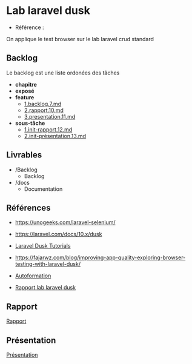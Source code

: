 # Lab laravel dusk 

- Référence :   

On applique le test browser sur le lab laravel crud standard 

## Backlog 

Le backlog est une liste ordonées des tâches 

- **chapitre** 
- **exposé** 
- **feature** 
  - [1.backlog.7.md](./Backlog/feature/1.backlog.7.md) 
  - [2.rapport.10.md](./Backlog/feature/2.rapport.10.md) 
  - [3.presentation.11.md](./Backlog/feature/3.presentation.11.md) 
- **sous-tâche** 
  - [1.init-rapport.12.md](./Backlog/sous-tâche/1.init-rapport.12.md) 
  - [2.init-présentation.13.md](./Backlog/sous-tâche/2.init-présentation.13.md) 
## Livrables 

 

- /Backlog 
  - Backlog 
- /docs 
  - Documentation 

## Références
- https://unogeeks.com/laravel-selenium/
- https://laravel.com/docs/10.x/dusk
- [Laravel Dusk Tutorials](https://www.youtube.com/playlist?list=PLe30vg_FG4OTxWw8xdgpI6xEvlEdUSw7u)
- https://fajarwz.com/blog/improving-app-quality-exploring-browser-testing-with-laravel-dusk/

- [Autoformation](#) 
- [Rapport lab laravel dusk](http://labs-web.github.io/lab-laravel-dusk/rapport.html) 



## Rapport

[Rapport](https://labs-web.github.io/lab-laravel-dusk/rapport.html)

## Présentation 
[Présentation](https://labs-web.github.io/lab-laravel-dusk/presentation.html)

